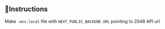 
## 🚨Instructions

Make ```.env.local``` file with ```NEXT_PUBLIC_BACKEND_URL``` pointing to 2048 API url
